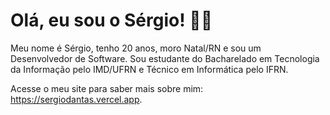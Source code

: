 # Olá, eu sou o Sérgio! 👋🏻

Meu nome é Sérgio, tenho 20 anos, moro Natal/RN e sou um Desenvolvedor de Software. Sou estudante do Bacharelado em Tecnologia da Informação pelo IMD/UFRN e Técnico em Informática pelo IFRN.

Acesse o meu site para saber mais sobre mim: <https://sergiodantas.vercel.app>.
